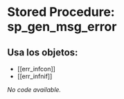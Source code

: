 # Stored Procedure: sp_gen_msg_error

## Usa los objetos:
- [[err_infcon]]
- [[err_infnif]]

*No code available.*
